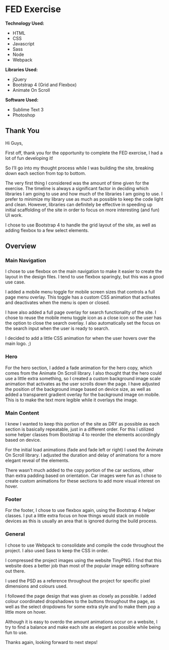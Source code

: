 # FED Exercise

**Technology Used:**

* HTML
* CSS
* Javascript
* Sass
* Node
* Webpack

**Libraries Used:**

* jQuery
* Bootstrap 4 (Grid and Flexbox)
* Animate On Scroll

**Software Used:**

* Sublime Text 3
* Photoshop

## Thank You

Hi Guys,

First off, thank you for the opportunity to complete the FED exercise, I had a lot of fun developing it!

So I’ll go into my thought process while I was building the site, breaking down each section from top to bottom.

The very first thing I considered was the amount of time given for the exercise. The timeline is always a significant factor in deciding which libraries I am going to use and how much of the libraries I am going to use. I prefer to minimize my library use as much as possible to keep the code light and clean. However, libraries can definitely be effective in speeding up initial scaffolding of the site in order to focus on more interesting (and fun) UI work.

I chose to use Bootstrap 4 to handle the grid layout of the site, as well as adding flexbox to a few select elements.

## Overview

### Main Navigation

I chose to use flexbox on the main navigation to make it easier to create the layout in the design files. I tend to use flexbox sparingly, but this was a good use case.

I added a mobile menu toggle for mobile screen sizes that controls a full page menu overlay. This toggle has a custom CSS animation that activates and deactivates when the menu is open or closed.

I have also added a full page overlay for search functionality of the site. I chose to reuse the mobile menu toggle icon as a close icon so the user has the option to close the search overlay. I also automatically set the focus on the search input when the user is ready to search.

I decided to add a little CSS animation for when the user hovers over the main logo. ;)


### Hero

For the hero section, I added a fade animation for the hero copy, which comes from the Animate On Scroll library. I also thought that the hero could use a little extra something, so I created a custom background image scale animation that activates as the user scrolls down the page. I have adjusted the position of the background image based on device size, as well as added a transparent gradient overlay for the background image on mobile. This is to make the text more legible while it overlays the image.

### Main Content

I knew I wanted to keep this portion of the site as DRY as possible as each section is basically repeatable, just in a different order. For this I utilized some helper classes from Bootstrap 4 to reorder the elements accordingly based on device.

For the initial load animations (fade and fade left or right) I used the Animate On Scroll library. I adjusted the duration and delay of animations for a more elegant reveal of the elements.

There wasn't much added to the copy portion of the car sections, other than extra padding based on orientation. Car images were fun as I chose to create custom animations for these sections to add more visual interest on hover.


### Footer

For the footer, I chose to use flexbox again, using the Bootstrap 4 helper classes. I put a little extra focus on how things would stack on mobile devices as this is usually an area that is ignored during the build process.


### General

I chose to use Webpack to consolidate and compile the code throughout the project. I also used Sass to keep the CSS in order.

I compressed the project images using the website TinyPNG. I find that this website does a better job than most of the popular image editing software out there.

I used the PSD as a reference throughout the project for specific pixel dimensions and colours used.

I followed the page design that was given as closely as possible. I added colour coordinated dropshadows to the buttons throughout the page, as well as the select dropdowns for some extra style and to make them pop a little more on hover.

Although it is easy to overdo the amount animations occur on a website, I try to find a balance and make each site as elegant as possible while being fun to use.



Thanks again, looking forward to next steps!
